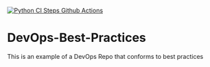 [![Python CI Steps Github Actions](https://github.com/seszenyi/DevOps-Best-Practices/actions/workflows/main.yml/badge.svg)](https://github.com/seszenyi/DevOps-Best-Practices/actions/workflows/main.yml)

# DevOps-Best-Practices
This is an example of a DevOps Repo that conforms to best practices
